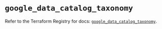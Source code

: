 # `google_data_catalog_taxonomy`

Refer to the Terraform Registry for docs: [`google_data_catalog_taxonomy`](https://registry.terraform.io/providers/hashicorp/google/6.44.0/docs/resources/data_catalog_taxonomy).
